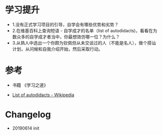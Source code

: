 
# 学习提升

- 1.没有正式学习项目的引导，自学会有哪些优势和劣势？
- 2.在维基百科上查询短语 - 自学成才的名单（list of autodidacts)，看看在为数众多的自学成才者当中，你最想效仿哪一位？为什么？
- 3.从熟人中选出一个你颇为钦佩但从未交谈过的人（不能是名人），做个搭讪计划，从问候和自我介绍开始，然后采取行动。





# 参考
- 书籍 《学习之道》
* [List of autodidacts - Wikipedia](https://en.wikipedia.org/wiki/List_of_autodidacts)




# Changelog
- 20190614 init
